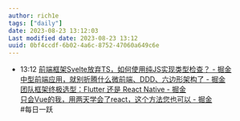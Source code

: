 ```yaml
---
author: rich1e
tags: ["daily"]
date: 2023-08-23 13:12:03
Last modified date: 2023-08-23 13:12
uuid: 0bf4ccdf-6b02-4a6c-8752-47060a649c6e
---
```


- 13:12 [前端框架Svelte放弃TS，如何使用纯JS实现类型检查？ - 掘金](https://juejin.cn/post/7254147431890108474?utm_source=gold_browser_extension)<br>[中型前端应用，就别折腾什么微前端、DDD、六边形架构了 - 掘金](https://juejin.cn/post/7266844831606734900?utm_source=gold_browser_extension)<br>[团队框架终极选型：Flutter 还是 React Native - 掘金](https://juejin.cn/post/7249397451056332837?utm_source=gold_browser_extension)<br>[只会Vue的我，用两天学会了react，这个方法您也可以 - 掘金](https://juejin.cn/post/7268844150233219107?utm_source=gold_browser_extension#heading-9)<br>#每日一跃
